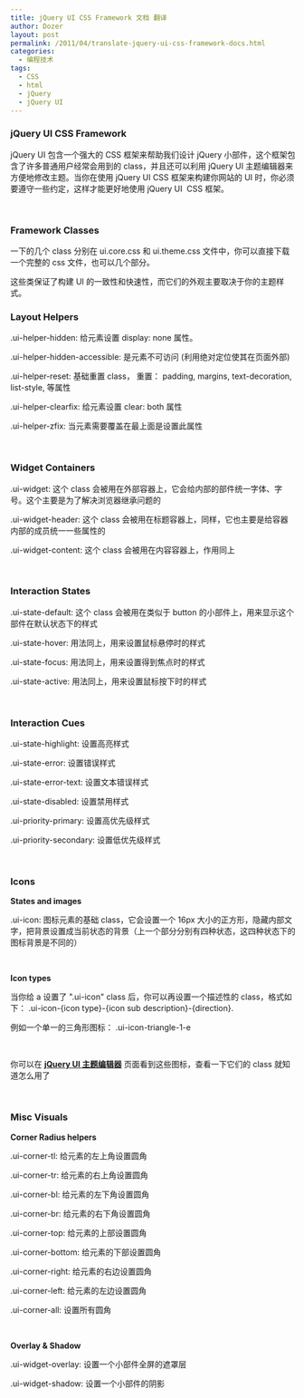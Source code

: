 ```yaml
---
title: jQuery UI CSS Framework 文档 翻译
author: Dozer
layout: post
permalink: /2011/04/translate-jquery-ui-css-framework-docs.html
categories:
  - 编程技术
tags:
  - CSS
  - html
  - jQuery
  - jQuery UI
---
```


### jQuery UI CSS Framework

jQuery UI 包含一个强大的 CSS 框架来帮助我们设计 jQuery 小部件，这个框架包含了许多普通用户经常会用到的 class，并且还可以利用 jQuery UI 主题编辑器来方便地修改主题。当你在使用 jQuery UI CSS 框架来构建你网站的 UI 时，你必须要遵守一些约定，这样才能更好地使用 jQuery UI  CSS 框架。

&nbsp;

### Framework Classes

一下的几个 class 分别在 ui.core.css 和 ui.theme.css 文件中，你可以直接下载一个完整的 css 文件，也可以几个部分。

这些类保证了构建 UI 的一致性和快速性，而它们的外观主要取决于你的主题样式。

<!--more-->

### Layout Helpers

.ui-helper-hidden: 给元素设置 display: none 属性。

.ui-helper-hidden-accessible: 是元素不可访问 (利用绝对定位使其在页面外部)

.ui-helper-reset: 基础重置 class， 重置： padding, margins, text-decoration, list-style, 等属性

.ui-helper-clearfix: 给元素设置 clear: both 属性

.ui-helper-zfix: 当元素需要覆盖在最上面是设置此属性

&nbsp;

### Widget Containers

.ui-widget: 这个 class 会被用在外部容器上，它会给内部的部件统一字体、字号。这个主要是为了解决浏览器继承问题的

.ui-widget-header: 这个 class 会被用在标题容器上，同样，它也主要是给容器内部的成员统一一些属性的

.ui-widget-content: 这个 class 会被用在内容容器上，作用同上

&nbsp;

### Interaction States

.ui-state-default: 这个 class 会被用在类似于 button 的小部件上，用来显示这个部件在默认状态下的样式

.ui-state-hover: 用法同上，用来设置鼠标悬停时的样式

.ui-state-focus: 用法同上，用来设置得到焦点时的样式

.ui-state-active: 用法同上，用来设置鼠标按下时的样式

&nbsp;

### Interaction Cues

.ui-state-highlight: 设置高亮样式

.ui-state-error: 设置错误样式

.ui-state-error-text: 设置文本错误样式

.ui-state-disabled: 设置禁用样式

.ui-priority-primary: 设置高优先级样式

.ui-priority-secondary: 设置低优先级样式

&nbsp;

### Icons

**States and images**

.ui-icon: 图标元素的基础 class，它会设置一个 16px 大小的正方形，隐藏内部文字，把背景设置成当前状态的背景（上一个部分分别有四种状态，这四种状态下的图标背景是不同的）

&nbsp;

**Icon types**

当你给 a 设置了 ".ui-icon" class 后，你可以再设置一个描述性的 class，格式如下： .ui-icon-{icon type}-{icon sub description}-{direction}.

例如一个单一的三角形图标： .ui-icon-triangle-1-e

&nbsp;

你可以在 <a href="http://jqueryui.com/themeroller/" target="_blank"><strong>jQuery UI 主题编辑器</strong></a> 页面看到这些图标，查看一下它们的 class 就知道怎么用了

&nbsp;

### Misc Visuals

**Corner Radius helpers**

.ui-corner-tl: 给元素的左上角设置圆角

.ui-corner-tr: 给元素的右上角设置圆角

.ui-corner-bl: 给元素的左下角设置圆角

.ui-corner-br: 给元素的右下角设置圆角

.ui-corner-top: 给元素的上部设置圆角

.ui-corner-bottom: 给元素的下部设置圆角

.ui-corner-right: 给元素的右边设置圆角

.ui-corner-left: 给元素的左边设置圆角

.ui-corner-all: 设置所有圆角

&nbsp;

**Overlay & Shadow**

.ui-widget-overlay: 设置一个小部件全屏的遮罩层

.ui-widget-shadow: 设置一个小部件的阴影
